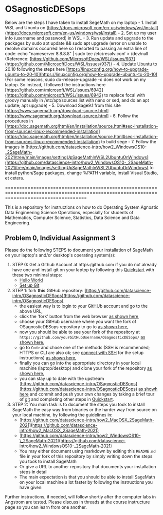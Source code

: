 # OSagnosticDESops

Below are the steps I have taken to install SegeMath on my laptop
    - 1. Install WSL and Ubuntu on [https://docs.microsoft.com/en-us/windows/wsl/install](https://docs.microsoft.com/en-us/windows/wsl/install)
    - 2. Set up my user info (username and password) in WSL
    - 3. Run update and upgrade to the packages by sudo apt update && sudo apt upgrade (error on unable to resolve domains occurred here so I resorted to passing an extra line of code: echo "nameserver 8.8.8.8" | sudo tee /etc/resolv.conf > /dev/null (Reference: [https://github.com/MicrosoftDocs/WSL/issues/937](https://github.com/MicrosoftDocs/WSL/issues/937))
    - 4. Update Ubuntu to 20.10 following the steps here [https://linuxconfig.org/how-to-upgrade-ubuntu-to-20-10](https://linuxconfig.org/how-to-upgrade-ubuntu-to-20-10) (For some reasons, sudo do-release-upgrade -d does not work on my laptop. So instead, I followed the instructions here [https://github.com/microsoft/WSL/issues/6942](https://github.com/microsoft/WSL/issues/6942) to replace focal with groovy manually in /etc/apt/sources.list with nano or sed, and do an apt update; apt upgrade)
    - 5. Download Sage9.1 from this site [https://www.sagemath.org/download-source.html](https://www.sagemath.org/download-source.html]
    - 6. Follow the procedures in [https://doc.sagemath.org/html/en/installation/source.html#sec-installation-from-sources-linux-recommended-installation](https://doc.sagemath.org/html/en/installation/source.html#sec-installation-from-sources-linux-recommended-installation) to build sege
    - 7. Follow the images in [https://github.com/datascience-intro/how2_WindowsOS10-_2SageMath-2021/tree/main/images/settingUpSageMathInWSL2UbuntuOnWindows](https://github.com/datascience-intro/how2_WindowsOS10-_2SageMath-2021/tree/main/images/settingUpSageMathInWSL2UbuntuOnWindows) to install python/Sage packages, change %PATH variable, install Visual Studio, et cetera.
    
=========================================================================================================================================

This is a repository for instructions on how to do Operating System Agnostic Data Engineering Science Operations, especially for students of Mathematics, Computer Science, Statistics, Data Science and Data Engineering.

## Problem 0, Individual Assignment 3

Please do the following STEPS to document your installation of SageMath on your laptop's and/or desktop's operating system(s):

1. STEP 0: Get a Github Account at https:/github.com if you do not already have one and install git on your laptop by following this [Quickstart](https://docs.github.com/en/get-started/quickstart) with these two minimal steps:
    - [Hello World](https://docs.github.com/en/get-started/quickstart/hello-world)
    - [Set up Git](https://docs.github.com/en/get-started/quickstart/set-up-git)
2. STEP 1: fork **this** GitHub repository: [https://github.com/datascience-intro/OSagnosticDESops](https://github.com/datascience-intro/OSagnosticDESops) 
    - the easiest way is to login to your GitHUb account and go to the above URL, 
    - click the 'fork' button from the web browser [as shown here](images/fork00.png),
    - choose your GitHub username where you want the fork of OSagnosticDESops repository to go to [as shown here](images/fork01.png),
    - now you should be able to see your fork of the repository at `https://github.com/yourGitHubUsername/OSagnosticDESops/` [as shown here](images/fork02.png),
    - go to `Code` and chose one of the methods (SSH is recommended; HTTPS or CLI are also ok; see [connect with SSH](https://docs.github.com/en/enterprise-server@3.0/authentication/connecting-to-github-with-ssh) for the setup instructions) [as shown here](images/fork03.png),
    - finally you can go into the appropriate directory in your local machine (laptop/desktop) and clone your fork of the repository [as shown here](images/fork04_cloneYourForkLocally.png),
    - you can stay up to date with the upstream [https://github.com/datascience-intro/OSagnosticDESops](https://github.com/datascience-intro/OSagnosticDESops) [as showh here](images/fork05_fetchAndMetgeUpstream.png) and commit and push your own changes by taking a brief tour of [git](https://en.wikipedia.org/wiki/Git) and completing other steps in [Quickstart](https://docs.github.com/en/get-started/quickstart).
3. STEP 2: You main task is to document the steps you took to install SageMath the easy way from binaries or the harder way from source on your local machine, by following the guidelines in:
    - [https://github.com/datascience-intro/how2_MacOSX_2SageMath-2021](https://github.com/datascience-intro/how2_MacOSX_2SageMath-2021)
    - [https://github.com/datascience-intro/how2_WindowsOS10-\_2SageMath-2021](https://github.com/datascience-intro/how2_WindowsOS10-_2SageMath-2021)
    - You may either document using markdown by editing this `README.md` file in your fork of this repository by simply writing down the steps you took to install SageMath
    - Or give a URL to another repository that documents your installation steps in detail
    - The main expectation is that you should be able to install SageMath on your local machine a lot faster by following the instructions you have given
 
Further instructions, if needed, will follow shortly after the computer labs in Angstrom are tested. Please discuss in threads at the course instructure page so you can learn from one another.
